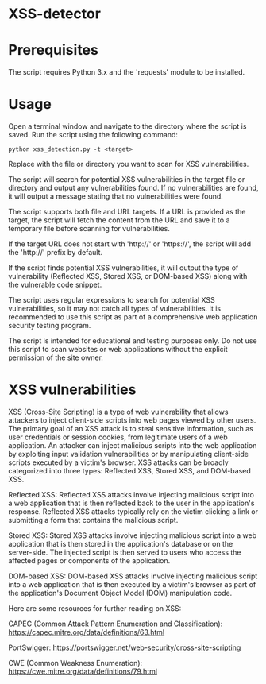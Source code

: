 # XSS-detector

# Prerequisites

The script requires Python 3.x and the 'requests' module to be installed.

# Usage

Open a terminal window and navigate to the directory where the script is saved. Run the script using the following command:

    python xss_detection.py -t <target>
    
  Replace <target> with the file or directory you want to scan for XSS vulnerabilities.  

The script will search for potential XSS vulnerabilities in the target file or directory and output any vulnerabilities found. If no vulnerabilities are found, it will output a message stating that no vulnerabilities were found.

The script supports both file and URL targets. If a URL is provided as the target, the script will fetch the content from the URL and save it to a temporary file before scanning for vulnerabilities.

If the target URL does not start with 'http://' or 'https://', the script will add the 'http://' prefix by default.

If the script finds potential XSS vulnerabilities, it will output the type of vulnerability (Reflected XSS, Stored XSS, or DOM-based XSS) along with the vulnerable code snippet.

The script uses regular expressions to search for potential XSS vulnerabilities, so it may not catch all types of vulnerabilities. It is recommended to use this script as part of a comprehensive web application security testing program.

The script is intended for educational and testing purposes only. Do not use this script to scan websites or web applications without the explicit permission of the site owner.

# XSS vulnerabilities

XSS (Cross-Site Scripting) is a type of web vulnerability that allows attackers to inject client-side scripts into web pages viewed by other users. The primary goal of an XSS attack is to steal sensitive information, such as user credentials or session cookies, from legitimate users of a web application. An attacker can inject malicious scripts into the web application by exploiting input validation vulnerabilities or by manipulating client-side scripts executed by a victim's browser. XSS attacks can be broadly categorized into three types: Reflected XSS, Stored XSS, and DOM-based XSS.

Reflected XSS: Reflected XSS attacks involve injecting malicious script into a web application that is then reflected back to the user in the application's response. Reflected XSS attacks typically rely on the victim clicking a link or submitting a form that contains the malicious script.

Stored XSS: Stored XSS attacks involve injecting malicious script into a web application that is then stored in the application's database or on the server-side. The injected script is then served to users who access the affected pages or components of the application.

DOM-based XSS: DOM-based XSS attacks involve injecting malicious script into a web application that is then executed by a victim's browser as part of the application's Document Object Model (DOM) manipulation code.

Here are some resources for further reading on XSS:
    

CAPEC (Common Attack Pattern Enumeration and Classification): https://capec.mitre.org/data/definitions/63.html
    
PortSwigger: https://portswigger.net/web-security/cross-site-scripting
    
CWE (Common Weakness Enumeration): https://cwe.mitre.org/data/definitions/79.html
